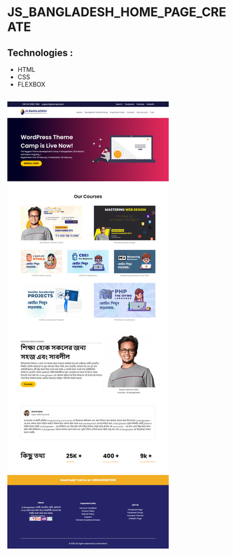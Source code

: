 # JS_BANGLADESH_HOME_PAGE_CREATE

<h2>Technologies :</h2>
<ul>
    <li>HTML</li>
    <li>CSS</li>
    <li>FLEXBOX</li>
</ul>
<br/>
<div>
   <img src="./assets/screencapture-127-0-0-1-5500-2022-02-23-02_07_49.png" />
</div>